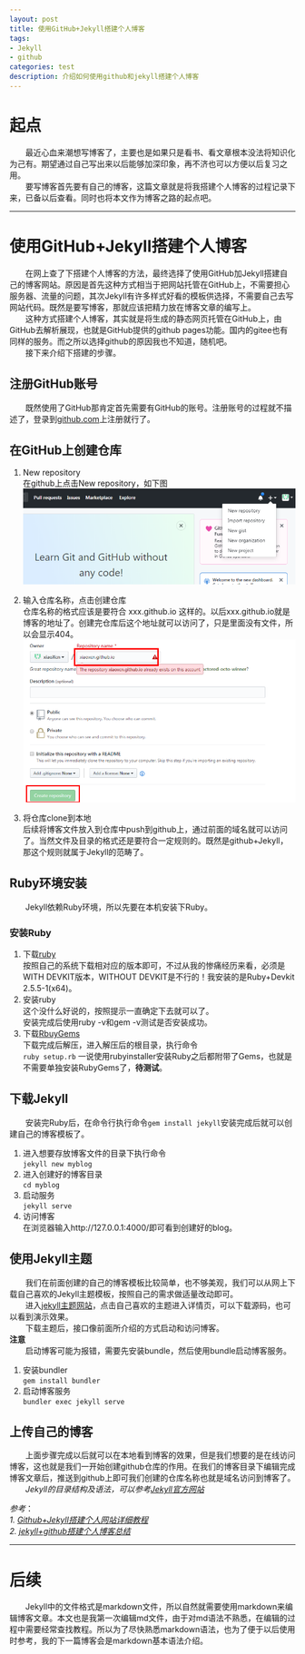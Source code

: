 ```yaml
---
layout: post
title: 使用GitHub+Jekyll搭建个人博客
tags:
- Jekyll
- github
categories: test
description: 介绍如何使用github和jekyll搭建个人博客
---
```

# 起点
&emsp;&emsp;最近心血来潮想写博客了，主要也是如果只是看书、看文章根本没法将知识化为己有。期望通过自己写出来以后能够加深印象，再不济也可以方便以后复习之用。  
&emsp;&emsp;要写博客首先要有自己的博客，这篇文章就是将我搭建个人博客的过程记录下来，已备以后查看。同时也将本文作为博客之路的起点吧。  

---

# 使用GitHub+Jekyll搭建个人博客
&emsp;&emsp;在网上查了下搭建个人博客的方法，最终选择了使用GitHub加Jekyll搭建自己的博客网站。原因是首先这种方式相当于把网站托管在GitHub上，不需要担心服务器、流量的问题，其次Jekyll有许多样式好看的模板供选择，不需要自己去写网站代码。既然是要写博客，那就应该把精力放在博客文章的编写上。  
 &emsp;&emsp;这种方式搭建个人博客，其实就是将生成的静态网页托管在GitHub上，由GitHub去解析展现，也就是GitHub提供的github pages功能。国内的gitee也有同样的服务。而之所以选择github的原因我也不知道，随机吧。  
 &emsp;&emsp;接下来介绍下搭建的步骤。
  
## 注册GitHub账号
&emsp;&emsp;既然使用了GitHub那肯定首先需要有GitHub的账号。注册账号的过程就不描述了，登录到[github.com](www.github.com)上注册就行了。  

## 在GitHub上创建仓库
1. New repository  
在github上点击New repository，如下图  
![](/index_files/274732471.png)

2. 输入仓库名称，点击创建仓库  
仓库名称的格式应该是要符合 xxx.github.io 这样的。以后xxx.github.io就是博客的地址了。创建完仓库后这个地址就可以访问了，只是里面没有文件，所以会显示404。  
![](/index_files/275048045.png)
3. 将仓库clone到本地  
后续将博客文件放入到仓库中push到github上，通过前面的域名就可以访问了。当然文件及目录的格式还是要符合一定规则的。既然是github+Jekyll，那这个规则就属于Jekyll的范畴了。    

## Ruby环境安装
&emsp;&emsp;Jekyll依赖Ruby环境，所以先要在本机安装下Ruby。
  
### 安装Ruby
1. 下载[ruby](https://rubyinstaller.org/downloads/)  
按照自己的系统下载相对应的版本即可，不过从我的惨痛经历来看，必须是WITH DEVKIT版本，WITHOUT DEVKIT是不行的！我安装的是Ruby+Devkit 2.5.5-1(x64)。  
2. 安装ruby  
这个没什么好说的，按照提示一直确定下去就可以了。  
安装完成后使用ruby -v和gem -v测试是否安装成功。  
3. 下载[RbuyGems](https://rubygems.org/pages/download)  
下载完成后解压，进入解压后的根目录，执行命令  
`ruby setup.rb`
一说使用rubyinstaller安装Ruby之后都附带了Gems，也就是不需要单独安装RubyGems了，**待测试**。  

## 下载Jekyll
&emsp;&emsp;安装完Ruby后，在命令行执行命令`gem install jekyll`安装完成后就可以创建自己的博客模板了。  
1. 进入想要存放博客文件的目录下执行命令  
`jekyll new myblog`
2. 进入创建好的博客目录  
`cd myblog`
3. 启动服务  
`jekyll serve`
4. 访问博客  
在浏览器输入http://127.0.0.1:4000/即可看到创建好的blog。  

## 使用Jekyll主题
&emsp;&emsp;我们在前面创建的自己的博客模板比较简单，也不够美观，我们可以从网上下载自己喜欢的Jekyll主题模板，按照自己的需求做适量改动即可。  
&emsp;&emsp;进入[jekyll主题网站](http://jekyllthemes.org/)，点击自己喜欢的主题进入详情页，可以下载源码，也可以看到演示效果。  
&emsp;&emsp;下载主题后，接口像前面所介绍的方式启动和访问博客。  
**注意**  
&emsp;&emsp;启动博客可能为报错，需要先安装bundle，然后使用bundle启动博客服务。  
1. 安装bundler  
`gem install bundler`
2. 启动博客服务  
`bundler exec jekyll serve`
## 上传自己的博客 ##
&emsp;&emsp;上面步骤完成以后就可以在本地看到博客的效果，但是我们想要的是在线访问博客，这也就是我们一开始创建github仓库的作用。在我们的博客目录下编辑完成博客文章后，推送到github上即可我们创建的仓库名称也就是域名访问到博客了。  
&emsp;&emsp;*Jekyll的目录结构及语法，可以参考[Jekyll官方网站](http://jekyllcn.com/docs/home/)*  


*参考*：  
*1. [Github+Jekyll搭建个人网站详细教程](https://www.jianshu.com/p/9f71e260925d)*  
*2. [jekyll+github搭建个人博客总结](https://www.cnblogs.com/yehui-mmd/p/6286271.html)*  

---

# 后续
&emsp;&emsp;Jekyll中的文件格式是markdown文件，所以自然就需要使用markdown来编辑博客文章。本文也是我第一次编辑md文件，由于对md语法不熟悉，在编辑的过程中需要经常查找教程。所以为了尽快熟悉markdown语法，也为了便于以后使用时参考，我的下一篇博客会是markdown基本语法介绍。

 

